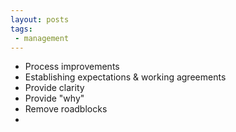 ```yaml
---
layout: posts
tags:
 - management
---
```


* Process improvements
* Establishing expectations & working agreements
* Provide clarity
* Provide "why"
* Remove roadblocks
*
